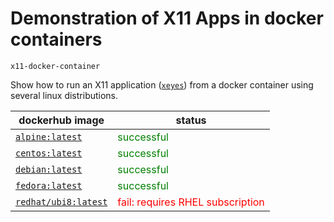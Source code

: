 # Demonstration of X11 Apps in docker containers

`x11-docker-container`

Show how to run an X11 application ([`xeyes`](https://www.commandlinux.com/man-page/man1/xeyes.1.html)) from a docker container using
several linux distributions.

dockerhub image | status
--- | ---
[`alpine:latest`](https://hub.docker.com/_/alpine) | <font color="green">successful</font>
[`centos:latest`](https://hub.docker.com/_/centos) | <font color="green">successful</font>
[`debian:latest`](https://hub.docker.com/_/debian) | <font color="green">successful</font>
[`fedora:latest`](https://hub.docker.com/_/fedora) | <font color="green">successful</font>
[`redhat/ubi8:latest`](https://hub.docker.com/r/redhat/ubi8) | <font color="red">fail: requires RHEL subscription</font>

